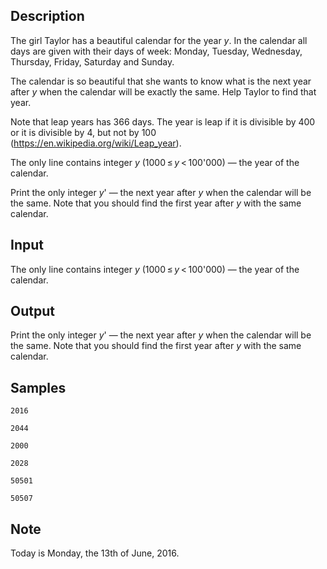 ## Description

<div><p>The girl Taylor has a beautiful calendar for the year <span class="tex-span"><i>y</i></span>. In the calendar all days are given with their days of week: Monday, Tuesday, Wednesday, Thursday, Friday, Saturday and Sunday.</p><p>The calendar is so beautiful that she wants to know what is the next year after <span class="tex-span"><i>y</i></span> when the calendar will be exactly the same. Help Taylor to find that year.</p><p>Note that leap years has <span class="tex-span">366</span> days. The year is leap if it is divisible by <span class="tex-span">400</span> or it is divisible by <span class="tex-span">4</span>, but not by <span class="tex-span">100</span> (<a href="https://en.wikipedia.org/wiki/Leap_year">https://en.wikipedia.org/wiki/Leap_year</a>).</p></div><div class="input-specification"><p>The only line contains integer <span class="tex-span"><i>y</i></span> (<span class="tex-span">1000 ≤ <i>y</i> &lt; 100'000</span>) — the year of the calendar.</p></div><div class="output-specification"><p>Print the only integer <span class="tex-span"><i>y</i>'</span> — the next year after <span class="tex-span"><i>y</i></span> when the calendar will be the same. Note that you should find the first year after <span class="tex-span"><i>y</i></span> with the same calendar.</p></div>

## Input

<p>The only line contains integer <span class="tex-span"><i>y</i></span> (<span class="tex-span">1000 ≤ <i>y</i> &lt; 100'000</span>) — the year of the calendar.</p>

## Output

<p>Print the only integer <span class="tex-span"><i>y</i>'</span> — the next year after <span class="tex-span"><i>y</i></span> when the calendar will be the same. Note that you should find the first year after <span class="tex-span"><i>y</i></span> with the same calendar.</p>

## Samples

```input1
2016

```

```output1
2044

```






```input2
2000

```

```output2
2028

```






```input3
50501

```

```output3
50507

```




## Note

<p>Today is Monday, the <span class="tex-span">13</span>th of June, <span class="tex-span">2016</span>.</p>
